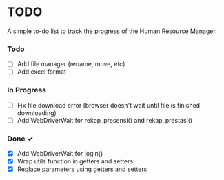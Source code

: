 # TODO

A simple to-do list to track the progress of the Human Resource Manager.

### Todo

- [ ] Add file manager (rename, move, etc)
- [ ] Add excel format

### In Progress

- [ ] Fix file download error (browser doesn't wait until file is finished downloading)
- [ ] Add WebDriverWait for rekap_presensi() and rekap_prestasi()

### Done ✓

- [x] Add WebDriverWait for login()
- [x] Wrap utils function in getters and setters
- [x] Replace parameters using getters and setters